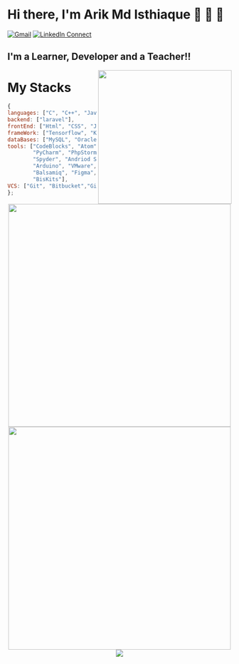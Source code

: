 # Hi there, I'm Arik Md Isthiaque 👋 👋 👋
[![Gmail](https://img.shields.io/badge/%20-Send%20Mail-black?color=14171A&labelColor=ef5350&logo=gmail&logoColor=ffffff)](mailto:arikbncc@gmail.com?subject=From%20GitHub&body=Hi,%20there.%20Found%20you%20from%20GitHub.)
[![LinkedIn Connect](https://img.shields.io/badge/%20-Connect-black?color=14171A&labelColor=1DA1F2&logo=linkedin&logoColor=ffffff)](https://www.linkedin.com/in/arik1155001/)

## I'm a Learner, Developer and a Teacher!!

<img width="300" align="right" src="https://www.google.com/url?sa=i&url=https://i2.wp.com/allhtaccess.info/wp-content/uploads/2018/03/programming.gif?fit=1281%2C716&ssl=1">



# My Stacks

```js
{
languages: ["C", "C++", "Java", "php", "Python",  "Assembly", "SWI Prolog"],
backend: ["laravel"],
frontEnd: ["Html", "CSS", "JS", "Vue.js"],
frameWork: ["Tensorflow", "Keras", "Tesseract", "OpenCV", "OpenGL"],
dataBases: ["MySQL", "Oracle", "SqLite"],
tools: ["CodeBlocks", "Atom", "VScode", "NetBeans", 
        "PyCharm", "PhpStorm", "CLion", "Terminal", 
        "Spyder", "Andriod Studio", "Anaconda", "Raspberry Pi", 
        "Arduino", "VMware", "AutoDesk", "MatLab", "Weka", 
        "Balsamiq", "Figma", "shell", "fish", "Latex", 
        "BisKits"],
VCS: ["Git", "Bitbucket","GitHub"],
};
```
<p align="center">
  <img width="500" src="https://github-readme-stats.vercel.app/api/top-langs/?username=arik096&theme=light&hide_langs_below=0&layout=compact&langs_count=20" />
  <img width="500" src="https://github-readme-stats.vercel.app/api?username=arik096&show_icons=true">
  <img alig src="https://github-profile-trophy.vercel.app/?username=arik096&column=6&rank=SSS,SS,S,AAA,AA,A,B,C" />
</p



